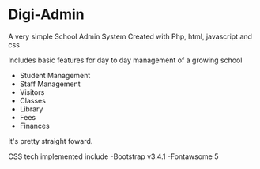 # Digi-Admin
A very simple School Admin System Created with Php, html, javascript and css 

Includes basic features for day to day management of a growing school
- Student Management
- Staff Management
- Visitors 
- Classes
- Library
- Fees
- Finances

It's pretty straight foward.

CSS tech implemented include
-Bootstrap v3.4.1
-Fontawsome 5
